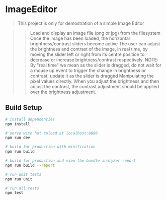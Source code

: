 # ImageEditor

> This project is only for demostration of a simple Image Editor

>> Load and display an image file (png or jpg) from the filesystem
>> Once the image has been loaded, the horizontal brightness/contrast sliders become active
>> The user can adjust the brightness and contrast of the image, in real time, by moving the slider left or right from its centre position to decrease or increase brightness/contrast respectively. NOTE: By "real time" we mean as the slider is dragged, do not wait for a mouse up event to trigger the change in brightness or contrast, update it as the slider is dragged
>> Manipulating the pixel values directly.
>> When you adjust the brightness and then adjust the contrast, the contrast adjustment should be applied over the brightness adjustment.


## Build Setup

``` bash
# install dependencies
npm install

# serve with hot reload at localhost:8080
npm run dev

# build for production with minification
npm run build

# build for production and view the bundle analyzer report
npm run build --report

# run unit tests
npm run unit

# run all tests
npm test
```
